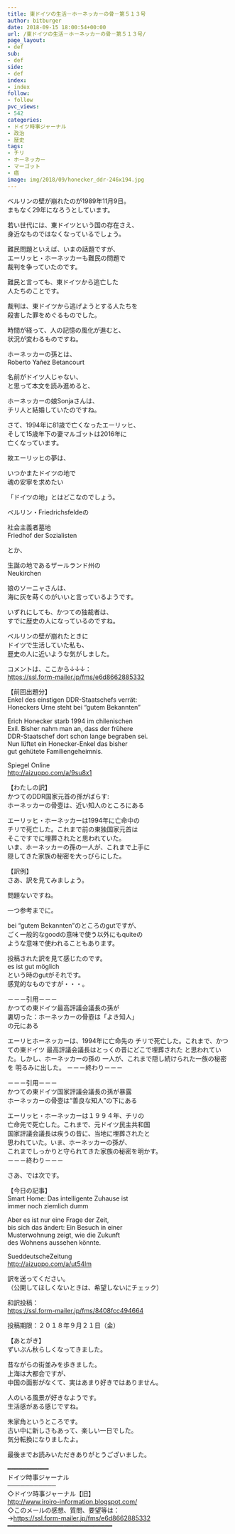 ```yaml
---
title: 東ドイツの生活－ホーネッカーの骨－第５１３号
author: bitburger
date: 2018-09-15 18:00:54+00:00
url: /東ドイツの生活－ホーネッカーの骨－第５１３号/
page_layout:
- def
sub:
- def
side:
- def
index:
- index
follow:
- follow
pvc_views:
- 542
categories:
- ドイツ時事ジャーナル
- 政治
- 歴史
tags:
- チリ
- ホーネッカー
- マーゴット
- 癌
image: img/2018/09/honecker_ddr-246x194.jpg
---
```

ベルリンの壁が崩れたのが1989年11月9日。  
まもなく29年になろうとしています。  
  
若い世代には、東ドイツという国の存在さえ、  
身近なものではなくなっているでしょう。

難民問題といえば、いまの話題ですが、  
エーリッヒ・ホーネッカーも難民の問題で  
裁判を争っていたのです。  
  
難民と言っても、東ドイツから逃亡した  
人たちのことです。  
  
裁判は、東ドイツから逃げようとする人たちを  
殺害した罪をめぐるものでした。  
  
時間が経って、人の記憶の風化が進むと、  
状況が変わるものですね。

ホーネッカーの孫とは、  
Roberto Yañez Betancourt  
  
名前がドイツ人じゃない、  
と思って本文を読み進めると、  
  
ホーネッカーの娘Sonjaさんは、  
チリ人と結婚していたのですね。

さて、1994年に81歳で亡くなったエーリッヒ、  
そして15歳年下の妻マルゴットは2016年に  
亡くなっています。  
  
故エーリッヒの夢は、  
  
いつかまたドイツの地で  
魂の安寧を求めたい

「ドイツの地」とはどこなのでしょう。  
  
ベルリン・Friedrichsfeldeの  
  
社会主義者墓地  
Friedhof der Sozialisten  
  
とか、  
  
生誕の地であるザールランド州の  
Neukirchen  
  
娘のソーニャさんは、  
海に灰を蒔くのがいいと言っているようです。

いずれにしても、かつての独裁者は、  
すでに歴史の人になっているのですね。  
  
ベルリンの壁が崩れたときに  
ドイツで生活していた私も、  
歴史の人に近いような気がしました。

コメントは、ここから↓↓↓：  
<https://ssl.form-mailer.jp/fms/e6d8662885332>

【前回出題分】  
Enkel des einstigen DDR-Staatschefs verrät:  
Honeckers Urne steht bei &#8220;gutem Bekannten&#8221;  
  
Erich Honecker starb 1994 im chilenischen  
Exil. Bisher nahm man an, dass der frühere  
DDR-Staatschef dort schon lange begraben sei.  
Nun lüftet ein Honecker-Enkel das bisher  
gut gehütete Familiengeheimnis.  
  
Spiegel Online  
<http://aizuppo.com/a/9su8x1>

【わたしの訳】  
かつてのDDR国家元首の孫がばらす:  
ホーネッカーの骨壺は、近い知人のところにある  
  
エーリッヒ・ホーネッカーは1994年に亡命中の  
チリで死亡した。これまで前の東独国家元首は  
そこですでに埋葬されたと思われていた。  
いま、ホーネッカーの孫の一人が、これまで上手に  
隠してきた家族の秘密を大っぴらにした。

【訳例】  
さあ、訳を見てみましょう。  
  
問題ないですね。  
  
一つ参考までに。  
  
bei &#8220;gutem Bekannten&#8221;のところのgutですが、  
ごく一般的なgoodの意味で使う以外にもquiteの  
ような意味で使われることもあります。  
  
投稿された訳を見て感じたのです。  
es ist gut möglich  
という時のgutがそれです。  
感覚的なものですが・・・。

－－－引用－－－  
かつての東ドイツ最高評議会議長の孫が  
裏切った：ホーネッカーの骨壺は「よき知人」  
の元にある  
  
エーリヒホーネッカーは、1994年に亡命先の チリで死亡した。これまで、かつての東ドイツ 最高評議会議長はとっくの昔にどこで埋葬された と思われていた。しかし、ホーネッカーの孫の 一人が、これまで隠し続けられた一族の秘密を 明るみに出した。 －－－終わり－－－

－－－引用－－－  
かつての東ドイツ国家評議会議長の孫が暴露  
ホーネッカーの骨壺は“善良な知人”の下にある  
  
エーリッヒ・ホーネッカーは１９９４年、チリの  
亡命先で死亡した。これまで、元ドイツ民主共和国  
国家評議会議長は疾うの昔に、当地に埋葬されたと  
思われていた。いま、ホーネッカーの孫が、  
これまでしっかりと守られてきた家族の秘密を明かす。  
－－－終わり－－－

さあ、では次です。  
  
【今日の記事】  
Smart Home: Das intelligente Zuhause ist  
immer noch ziemlich dumm  
  
Aber es ist nur eine Frage der Zeit,  
bis sich das ändert: Ein Besuch in einer  
Musterwohnung zeigt, wie die Zukunft  
des Wohnens aussehen könnte.  
  
SueddeutscheZeitung  
<http://aizuppo.com/a/ut54lm>

訳を送ってください。  
（公開してほしくないときは、希望しないにチェック）  
  
和訳投稿：  
 <https://ssl.form-mailer.jp/fms/8408fcc494664>  
  
投稿期限：２０１８年９月２１日（金）

【あとがき】  
ずいぶん秋らしくなってきました。  
  
昔ながらの街並みを歩きました。  
上海は大都会ですが、  
中国の面影がなくて、実はあまり好きではありません。  
  
人のいる風景が好きなようです。  
生活感がある感じですね。  
  
朱家角というところです。  
古い中に新しさもあって、楽しい一日でした。  
気分転換になりましたよ。  
  
最後までお読みいただきありがとうございました。

━━━━━━━━━━━  
ドイツ時事ジャーナル  
───────────  
◇ドイツ時事ジャーナル【旧】  
<http://www.iroiro-information.blogspot.com/>  
◇このメールの感想、質問、要望等は：  
-><https://ssl.form-mailer.jp/fms/e6d8662885332>  
━━━━━━━━━━━━━━━━━━━━━━━━━━━━